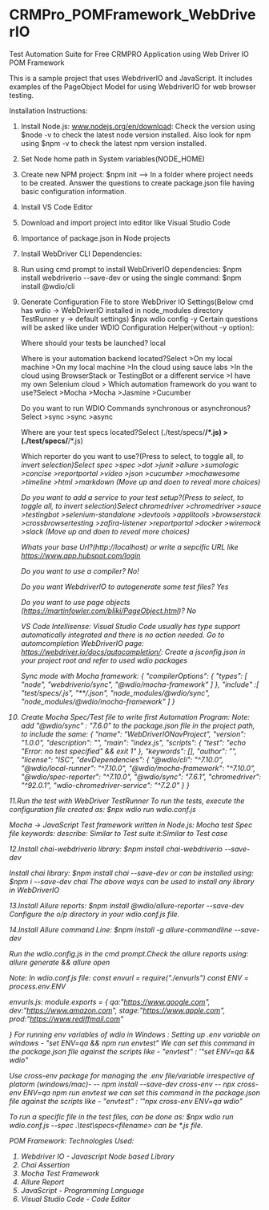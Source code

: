 # CRMPro_POMFramework_WebDriverIO
Test Automation Suite for Free CRMPRO Application using Web Driver IO POM Framework

This is a sample project that uses WebdriverIO and JavaScript. 
It includes examples of the PageObject Model for using WebdriverIO for web browser testing.

Installation Instructions:

1. Install Node.js: www.nodejs.org/en/download:
   Check the version using $node -v to check the latest node version installed.
   Also look for npm using $npm -v to check the latest npm version installed.
2. Set Node home path in System variables(NODE_HOME)
3. Create new NPM project: $npm init --> In a folder where project needs to be created.
   Answer the questions to create package.json file having basic configuration information.
4. Install VS Code Editor
5. Download and import project into editor like Visual Studio Code
6. Importance of package.json in Node projects
7. Install WebDriver CLI Dependencies:
8. Run using cmd prompt to install WebDriverIO dependencies:
$npm install webdriverio --save-dev
or using the single command:
$npm install @wdio/cli
	
9. Generate Configuration File to store WebDriver IO Settings(Below cmd has wdio -> WebDriverIO installed in node_modules directory
	TestRunner y -> default settings)
	$npx wdio config -y
	Certain questions will be asked like under WDIO Configuration Helper(without -y option):
	
	Where should your tests be launched? local
	
	Where is your automation backend located?Select >On my local machine
		>On my local machine
		>In the cloud using sauce labs 
		>In the cloud using BrowserStack or TestingBot or a different service
		>I have my own Selenium cloud
		>
	Which automation framework do you want to use?Select >Mocha
		>Mocha
		>Jasmine
		>Cucumber

	Do you want to run WDIO Commands synchronous or asynchronous?Select >sync
		>sync
		>async
		
	Where are your test specs located?Select (./test/specs/**/*.js)
		>(./test/specs/**/*.js)
		
	Which reporter do you want to use?(Press <space> to select, <a> to toggle all, <i> to invert selection)Select spec
		>spec
		>dot
		>junit
		>allure
		>sumologic
		>concise
		>reportportal
		>video
		>json
		>cucumber
		>mochawesome
		>timeline
		>html
		>markdown
		(Move up and doen to reveal more choices)
	
	
	Do you want to add a service to your test setup?(Press <space> to select, <a> to toggle all, <i> to invert selection)Select chromedriver
		>chromedriver
		>sauce
		>testingbot
		>selenium-standalone
		>devtools
		>applitools
		>browserstack
		>crossbrowsertesting
		>zafira-listener
		>reportportal
		>docker
		>wiremock
		>slack
		(Move up and doen to reveal more choices)
	
	Whats your base Url?(http://localhost)
	or write a sepcific URL like https://www.app.hubspot.com/login 
	
    Do you want to use a compiler? No!

    Do you want WebdriverIO to autogenerate some test files? Yes
	
    Do you want to use page objects (https://martinfowler.com/bliki/PageObject.html)? No

	VS Code Intellisense: Visual Studio Code usually has type support automatically integrated and there is no action needed.
	Go to automcompletion WebDriverIO page: https://webdriver.io/docs/autocompletion/:
	Create a jsconfig.json in your project root and refer to used wdio packages
	
	Sync mode with Mocha framework:
	{
		"compilerOptions": {
			"types": [
				"node",
				"webdriverio/sync",
				"@wdio/mocha-framework"
			]
		},
		"include" :[
			"test/specs/*.js",
			"**/*.json",
			"node_modules/@wdio/sync",
			"node_modules/@wdio/mocha-framework"
		]
	}
	

10. Create Mocha Spec/Test file to write first Automation Program:
    Note: add "@wdio/sync" : "7.6.0" to the package.json file in the project path, to include the same:
	{
		"name": "WebDriverIONavProject",
		"version": "1.0.0",
		"description": "",
		"main": "index.js",
		"scripts": {
			"test": "echo \"Error: no test specified\" && exit 1"
		},
		"keywords": [],
		"author": "",
		"license": "ISC",
		"devDependencies": {
			"@wdio/cli": "^7.10.0",
			"@wdio/local-runner": "^7.10.0",
			"@wdio/mocha-framework": "^7.10.0",
			"@wdio/spec-reporter": "^7.10.0",
			"@wdio/sync": "7.6.1",
			"chromedriver": "^92.0.1",
			"wdio-chromedriver-service": "^7.2.0"
		}
	}

11.Run the test with WebDriver TestRunner
To run the tests, execute the configuration file created as:
$npx wdio run wdio.conf.js

Mocha -> JavaScript Test framework written in Node.js:
Mocha test Spec file keywords:
describe: Similar to Test suite 
it:Similar to Test case

12.Install chai-webdriverio library:
$npm install chai-webdriverio --save-dev

Install chai library:
$npm install chai --save-dev
or can be installed using:
$npm i --save-dev chai
The above ways can be used to install any library in WebDriverIO

13.Install Allure reports:
$npm install @wdio/allure-reporter --save-dev
Configure the o/p directory in your wdio.conf.js file.

14.Install Allure command Line:
$npm install -g allure-commandline --save-dev
	
Run the wdio.config.js in the cmd prompt.Check the allure reports using:
allure generate && allure open

Note:
In wdio.conf.js file:
const envurl = require("./envurls")
const ENV = process.env.ENV

envurls.js:
module.exports = 
{
    qa:"https://www.google.com",
    dev:"https://www.amazon.com",
    stage:"https://www.apple.com",
    prod:"https://www.rediffmail.com"

}
For running env variables of wdio in Windows :
Setting up .env variable on windows - "set ENV=qa && npm run envtest"
We can set this command in the package.json file against the scripts like - "envtest" : '"set ENV=qa && wdio"

Use cross-env package for managing the .env file/variable irrespective of platorm (windows/mac)-
-- npm install --save-dev cross-env
-- npx cross-env ENV=qa npm run envtest
we can set this command in the package.json file against the scripts like - "envtest" : '"npx cross-env ENV=qa wdio"


To run a specific file in the test files, can be done as:
$npx wdio run wdio.conf.js --spec .\test\specs\<filename> 
<filename> can be *.js file.

POM Framework:
Technologies Used:
1. Webdriver IO - Javascript Node based Library
2. Chai Assertion
3. Mocha Test Framework
4. Allure Report
5. JavaScript - Programming Language
6. Visual Studio Code - Code Editor


